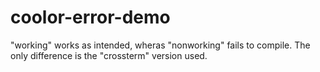 # coolor-error-demo

"working" works as intended, wheras "nonworking" fails to compile. The only difference is the "crossterm" version used.
